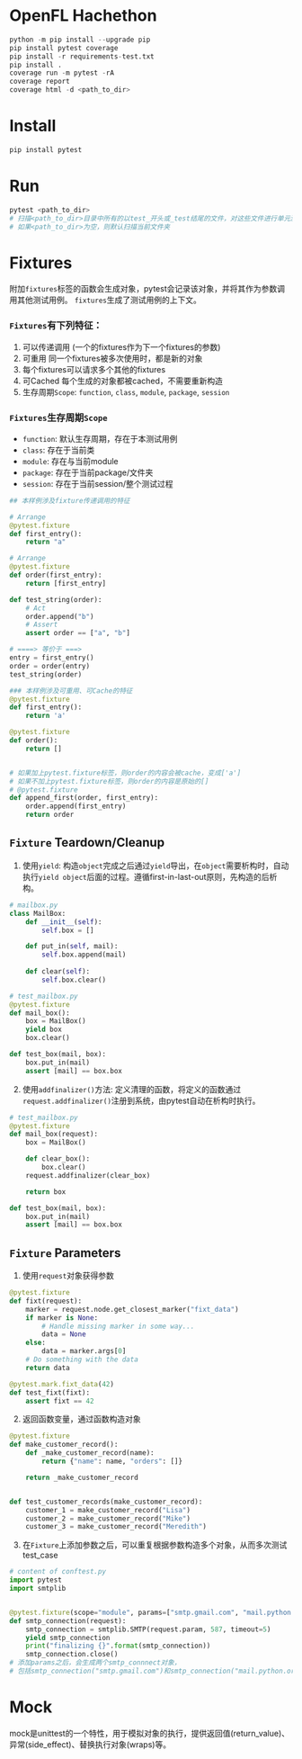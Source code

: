 # OpenFL Hachethon

```python
python -m pip install --upgrade pip
pip install pytest coverage
pip install -r requirements-test.txt
pip install .
coverage run -m pytest -rA
coverage report
coverage html -d <path_to_dir>
```

# Install

```bash
pip install pytest
```

# Run

```bash
pytest <path_to_dir>
# 扫描<path_to_dir>目录中所有的以test_开头或_test结尾的文件，对这些文件进行单元测试；
# 如果<path_to_dir>为空，则默认扫描当前文件夹
```


# Fixtures

附加`fixtures`标签的函数会生成对象，pytest会记录该对象，并将其作为参数调用其他测试用例。
`fixtures`生成了测试用例的上下文。

### `Fixtures`有下列特征：
1. 可以传递调用
   (一个的fixtures作为下一个fixtures的参数)
2. 可重用
   同一个fixtures被多次使用时，都是新的对象
3. 每个fixtures可以请求多个其他的fixtures
4. 可Cached
   每个生成的对象都被cached，不需要重新构造
5. 生存周期`Scope`: `function`, `class`, `module`, `package`, `session`

### `Fixtures`生存周期`Scope`

* `function`: 默认生存周期，存在于本测试用例
* `class`: 存在于当前类
* `module`: 存在与当前module
* `package`: 存在于当前package/文件夹
* `session`: 存在于当前session/整个测试过程

```python
## 本样例涉及fixture传递调用的特征

# Arrange
@pytest.fixture
def first_entry():
    return "a"

# Arrange
@pytest.fixture
def order(first_entry):
    return [first_entry]

def test_string(order):
    # Act
    order.append("b")
    # Assert
    assert order == ["a", "b"]

# ====> 等价于 ===>
entry = first_entry()
order = order(entry)
test_string(order)

```


```python
### 本样例涉及可重用、可Cache的特征
@pytest.fixture
def first_entry():
    return 'a'

@pytest.fixture
def order():
    return []


# 如果加上pytest.fixture标签，则order的内容会被cache，变成['a']
# 如果不加上pytest.fixture标签，则order的内容是原始的[]
# @pytest.fixture
def append_first(order, first_entry):
    order.append(first_entry)
    return order

```

## `Fixture` Teardown/Cleanup

1. 使用`yield`: 构造`object`完成之后通过`yield`导出，在`object`需要析构时，自动执行`yield object`后面的过程。遵循first-in-last-out原则，先构造的后析构。

```python
# mailbox.py
class MailBox:
    def __init__(self):
        self.box = []

    def put_in(self, mail):
        self.box.append(mail)
    
    def clear(self):
        self.box.clear()

# test_mailbox.py
@pytest.fixture
def mail_box():
    box = MailBox()
    yield box
    box.clear()

def test_box(mail, box):
    box.put_in(mail)
    assert [mail] == box.box
```

2. 使用`addfinalizer()`方法: 定义清理的函数，将定义的函数通过`request.addfinalizer()`注册到系统，由pytest自动在析构时执行。
   
```python
# test_mailbox.py
@pytest.fixture
def mail_box(request):
    box = MailBox()

    def clear_box():
        box.clear()
    request.addfinalizer(clear_box)

    return box

def test_box(mail, box):
    box.put_in(mail)
    assert [mail] == box.box
```

## `Fixture` Parameters

1. 使用`request`对象获得参数
```python
@pytest.fixture
def fixt(request):
    marker = request.node.get_closest_marker("fixt_data")
    if marker is None:
        # Handle missing marker in some way...
        data = None
    else:
        data = marker.args[0]
    # Do something with the data
    return data

@pytest.mark.fixt_data(42)
def test_fixt(fixt):
    assert fixt == 42
```

2. 返回函数变量，通过函数构造对象
```python
@pytest.fixture
def make_customer_record():
    def _make_customer_record(name):
        return {"name": name, "orders": []}

    return _make_customer_record


def test_customer_records(make_customer_record):
    customer_1 = make_customer_record("Lisa")
    customer_2 = make_customer_record("Mike")
    customer_3 = make_customer_record("Meredith")
```

3. 在`Fixture`上添加参数之后，可以重复根据参数构造多个对象，从而多次测试test_case

```python
# content of conftest.py
import pytest
import smtplib


@pytest.fixture(scope="module", params=["smtp.gmail.com", "mail.python.org"])
def smtp_connection(request):
    smtp_connection = smtplib.SMTP(request.param, 587, timeout=5)
    yield smtp_connection
    print("finalizing {}".format(smtp_connection))
    smtp_connection.close()
# 添加params之后，会生成两个smtp_connnect对象，
# 包括smtp_connection("smtp.gmail.com")和smtp_connection("mail.python.org")
```

# Mock

mock是unittest的一个特性，用于模拟对象的执行，提供返回值(return_value)、异常(side_effect)、替换执行对象(wraps)等。

